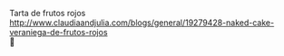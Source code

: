Tarta de frutos rojos	http://www.claudiaandjulia.com/blogs/general/19279428-naked-cake-veraniega-de-frutos-rojos	
਍